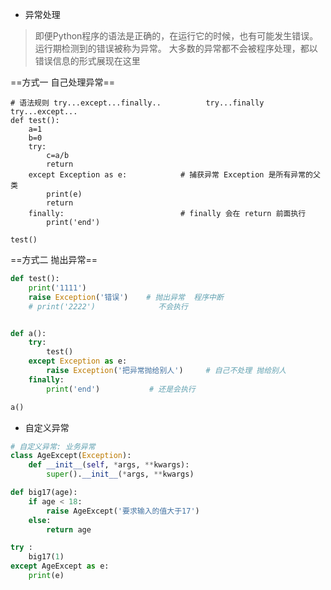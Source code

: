 

- 异常处理
> 即便Python程序的语法是正确的，在运行它的时候，也有可能发生错误。运行期检测到的错误被称为异常。
> 大多数的异常都不会被程序处理，都以错误信息的形式展现在这里

==方式一 自己处理异常==

```
# 语法规则 try...except...finally..          try...finally             try...except...
def test():
    a=1
    b=0
    try:
        c=a/b
        return
    except Exception as e:            # 捕获异常 Exception 是所有异常的父类 
        print(e)
        return
    finally:                          # finally 会在 return 前面执行
        print('end')

test()
```

==方式二 抛出异常==

```python
def test():
    print('1111')
    raise Exception('错误')    # 抛出异常  程序中断
    # print('2222')              不会执行


def a():
    try:
        test()
    except Exception as e:
        raise Exception('把异常抛给别人')     # 自己不处理 抛给别人 
    finally:
        print('end')           # 还是会执行

a()
```

- 自定义异常

```python
# 自定义异常: 业务异常
class AgeExcept(Exception):
    def __init__(self, *args, **kwargs):
        super().__init__(*args, **kwargs)

def big17(age):
    if age < 18:
        raise AgeExcept('要求输入的值大于17')
    else:
        return age

try :	
	big17(1)
except AgeExcept as e:
	print(e)
```
